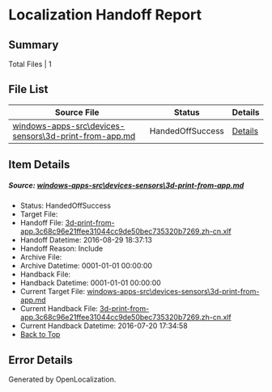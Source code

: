 # <a name='report-top'></a> Localization Handoff Report

## Summary
 Total Files | 1

## File List
 Source File | Status | Details 
 ----------- | ------ | ------- 
 [windows-apps-src\devices-sensors\3d-print-from-app.md](https://github.com/Microsoft/windows-apps/blob/e2b88b0eb88d0a3d8d1a5fb944bd4d00a50012e0/windows-apps-src/devices-sensors/3d-print-from-app.md) | HandedOffSuccess | [Details](#b9bfc51e9abb0ba15e5873a5693d5b24f4b6dbf73315)

## Item Details
##### <a name='b9bfc51e9abb0ba15e5873a5693d5b24f4b6dbf73315'></a> Source: [windows-apps-src\devices-sensors\3d-print-from-app.md](https://github.com/Microsoft/windows-apps/blob/e2b88b0eb88d0a3d8d1a5fb944bd4d00a50012e0/windows-apps-src/devices-sensors/3d-print-from-app.md)
* Status: HandedOffSuccess
* Target File: 
* Handoff File: [3d-print-from-app.3c68c96e21ffee31044cc9de50bec735320b7269.zh-cn.xlf](https://github.com/Microsoft/WDG.handoff/blob/6b67d9c8ea81e74619c16435203b9c9a02b00439/ol-handoff/Microsoft/windows-apps.zh-cn/master/3d-print-from-app.3c68c96e21ffee31044cc9de50bec735320b7269.zh-cn.xlf)
* Handoff Datetime: 2016-08-29 18:37:13
* Handoff Reason: Include
* Archive File: 
* Archive Datetime: 0001-01-01 00:00:00
* Handback File: 
* Handback Datetime: 0001-01-01 00:00:00
* Current Target File: [windows-apps-src\devices-sensors\3d-print-from-app.md](https://github.com/Microsoft/windows-apps.zh-cn/blob/32ed88f8e6b89946bfa394c621c09bde4565e407/windows-apps-src/devices-sensors/3d-print-from-app.md)
* Current Handback File: [3d-print-from-app.3c68c96e21ffee31044cc9de50bec735320b7269.zh-cn.xlf](https://github.com/Microsoft/WDG.handback/blob/7f934e6edca1ecf88a8bb5c9968f789c84e1b237/ol-handback/Microsoft/windows-apps.zh-cn/master/3d-print-from-app.3c68c96e21ffee31044cc9de50bec735320b7269.zh-cn.xlf)
* Current Handback Datetime: 2016-07-20 17:34:58
* [Back to Top](#report-top)


## Error Details

Generated by OpenLocalization.
